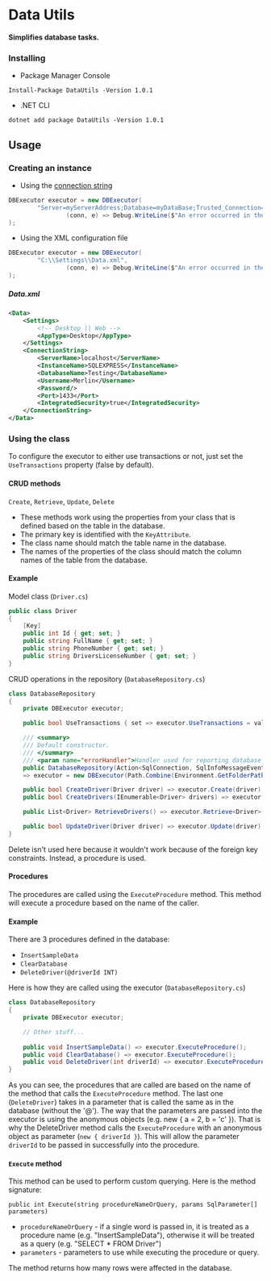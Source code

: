 # Data Utils

**Simplifies database tasks.**

### Installing

* Package Manager Console

`Install-Package DataUtils -Version 1.0.1`

* .NET CLI

`dotnet add package DataUtils -Version 1.0.1`

## Usage

### Creating an instance

* Using the [connection string](https://www.connectionstrings.com/sql-server/)

```C#
DBExecutor executor = new DBExecutor(
		"Server=myServerAddress;Database=myDataBase;Trusted_Connection=True;",
                (conn, e) => Debug.WriteLine($"An error occurred in the database (caused by {e.Source}): {e.Message}.")
);
```

* Using the XML configuration file

```C#
DBExecutor executor = new DBExecutor(
		"C:\\Settings\\Data.xml",
                (conn, e) => Debug.WriteLine($"An error occurred in the database (caused by {e.Source}): {e.Message}.")
);
```

##### Data.xml
```XML
<Data>
	<Settings>
		<!-- Desktop || Web -->
		<AppType>Desktop</AppType>
	</Settings>
	<ConnectionString>
		<ServerName>localhost</ServerName>
		<InstanceName>SQLEXPRESS</InstanceName>
		<DatabaseName>Testing</DatabaseName>
		<Username>Merlin</Username>
		<Password/>
		<Port>1433</Port>
		<IntegratedSecurity>true</IntegratedSecurity>
	</ConnectionString>
</Data>
```

### Using the class

To configure the executor to either use transactions or not, just set the `UseTransactions` property (false by default).

#### CRUD methods

`Create`, `Retrieve`, `Update`, `Delete`

* These methods work using the properties from your class
that is defined based on the table in the database.
* The primary key is identified with the `KeyAttribute`.
* The class name should match the table name in the database.
* The names of the properties of the class should match the
column names of the table from the database.

#### Example

Model class (`Driver.cs`)

```C#
public class Driver
{
    [Key]
    public int Id { get; set; }
    public string FullName { get; set; }
    public string PhoneNumber { get; set; }
    public string DriversLicenseNumber { get; set; }
}
```

CRUD operations in the repository (`DatabaseRepository.cs`)

```C#
class DatabaseRepository
{
    private DBExecutor executor;

    public bool UseTransactions { set => executor.UseTransactions = value; }

    /// <summary>
    /// Default constructor.
    /// </summary>
    /// <param name="errorHandler">Handler used for reporting database errors.</param>
    public DatabaseRepository(Action<SqlConnection, SqlInfoMessageEventArgs> errorHandler)
    => executor = new DBExecutor(Path.Combine(Environment.GetFolderPath(Environment.SpecialFolder.Desktop), "CS.xml"), errorHandler);

    public bool CreateDriver(Driver driver) => executor.Create(driver);
    public bool CreateDrivers(IEnumerable<Driver> drivers) => executor.Create(drivers);

    public List<Driver> RetrieveDrivers() => executor.Retrieve<Driver>();

    public bool UpdateDriver(Driver driver) => executor.Update(driver);
}
```

Delete isn't used here because it wouldn't work because of the foreign key constraints.
Instead, a procedure is used.

#### Procedures

The procedures are called using the `ExecuteProcedure` method. This method will execute a procedure based on the name of the caller.

#### Example

There are 3 procedures defined in the database:
* `InsertSampleData`
* `ClearDatabase`
* `DeleteDriver(@driverId INT)`

Here is how they are called using the executor (`DatabaseRepository.cs`)

```C#
class DatabaseRepository
{
    private DBExecutor executor;

    // Other stuff...
    
    public void InsertSampleData() => executor.ExecuteProcedure();
    public void ClearDatabase() => executor.ExecuteProcedure();
    public void DeleteDriver(int driverId) => executor.ExecuteProcedure(new { driverId });
}
```

As you can see, the procedures that are called are based on the name of the method that calls the `ExecuteProcedure` method. The last one (`DeleteDriver`) takes in a parameter that is called the same as in the database (without the '@'). The way that the parameters are passed into the executor is using the anonymous objects (e.g. new {  a = 2, b = 'c' }). That is why the DeleteDriver method calls the `ExecuteProcedure` with an anonymous object as parameter (`new { driverId }`). This will allow the parameter `driverId` to be passed in successfully into the procedure.

#### `Execute` method

This method can be used to perform custom querying. Here is the method signature:

`public int Execute(string procedureNameOrQuery, params SqlParameter[] parameters)`

* `procedureNameOrQuery` - if a single word is passed in, it is treated as a procedure name (e.g. "InsertSampleData"), otherwise it will be treated as a query (e.g. "SELECT * FROM Driver")
* `parameters` - parameters to use while executing the procedure or query.

The method returns how many rows were affected in the database.
